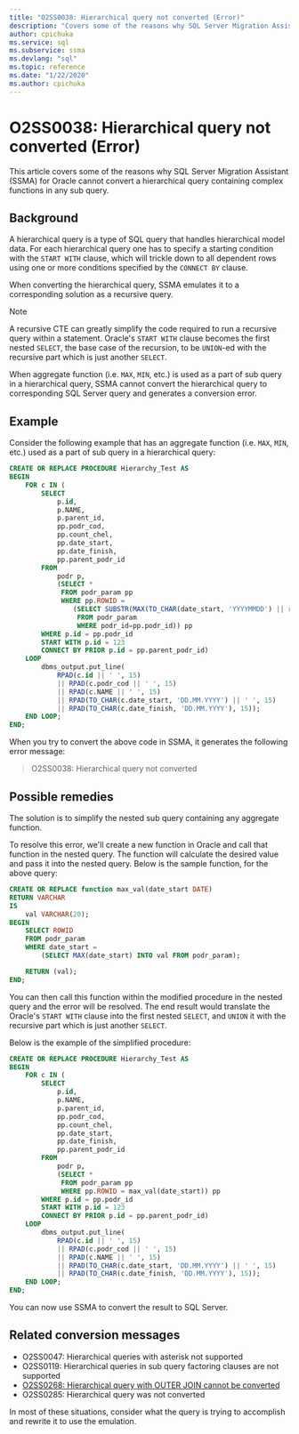 ```yaml
---
title: "O2SS0038: Hierarchical query not converted (Error)"
description: "Covers some of the reasons why SQL Server Migration Assistant (SSMA) for Oracle cannot convert a hierarchical query containing complex functions in any sub query."
author: cpichuka
ms.service: sql
ms.subservice: ssma
ms.devlang: "sql"
ms.topic: reference
ms.date: "1/22/2020"
ms.author: cpichuka
---
```


# O2SS0038: Hierarchical query not converted (Error)

This article covers some of the reasons why SQL Server Migration Assistant (SSMA) for Oracle cannot convert a hierarchical query containing complex functions in any sub query.

## Background

A hierarchical query is a type of SQL query that handles hierarchical model data. For each hierarchical query one has to specify a starting condition with the `START WITH` clause, which will trickle down to all dependent rows using one or more conditions specified by the `CONNECT BY` clause.

When converting the hierarchical query, SSMA emulates it to a corresponding solution as a recursive query.

> [!NOTE]
> A recursive CTE can greatly simplify the code required to run a recursive query within a statement. Oracle's `START WITH` clause becomes the first nested `SELECT`, the base case of the recursion, to be `UNION`-ed with the recursive part which is just another `SELECT`.

When aggregate function (i.e. `MAX`, `MIN`, etc.) is used as a part of sub query in a hierarchical query, SSMA cannot convert the hierarchical query to corresponding SQL Server query and generates a conversion error.

## Example

Consider the following example that has an aggregate function (i.e. `MAX`, `MIN`, etc.) used as a part of sub query in a hierarchical query:

```sql
CREATE OR REPLACE PROCEDURE Hierarchy_Test AS
BEGIN
    FOR c IN (
        SELECT
            p.id,
            p.NAME,
            p.parent_id,
            pp.podr_cod,
            pp.count_chel,
            pp.date_start,
            pp.date_finish,
            pp.parent_podr_id
        FROM
            podr p,
            (SELECT *
             FROM podr_param pp
             WHERE pp.ROWID =
                (SELECT SUBSTR(MAX(TO_CHAR(date_start, 'YYYYMMDD') || rowid), 9)
                 FROM podr_param
                 WHERE podr_id=pp.podr_id)) pp
        WHERE p.id = pp.podr_id
        START WITH p.id = 123
        CONNECT BY PRIOR p.id = pp.parent_podr_id)
    LOOP
        dbms_output.put_line(
            RPAD(c.id || ' ', 15)
            || RPAD(c.podr_cod || ' ', 15)
            || RPAD(c.NAME || ' ', 15)
            || RPAD(TO_CHAR(c.date_start, 'DD.MM.YYYY') || ' ', 15)
            || RPAD(TO_CHAR(c.date_finish, 'DD.MM.YYYY'), 15));
    END LOOP;
END;
```

When you try to convert the above code in SSMA, it generates the following error message:

> O2SS0038: Hierarchical query not converted

## Possible remedies

The solution is to simplify the nested sub query containing any aggregate function.

To resolve this error, we'll create a new function in Oracle and call that function in the nested query. The function will calculate the desired value and pass it into the nested query. Below is the sample function, for the above query:

```sql
CREATE OR REPLACE function max_val(date_start DATE)
RETURN VARCHAR
IS
    val VARCHAR(20);
BEGIN
    SELECT ROWID
    FROM podr_param
    WHERE date_start =
        (SELECT MAX(date_start) INTO val FROM podr_param);

    RETURN (val);
END;
```

You can then call this function within the modified procedure in the nested query and the error will be resolved. The end result would translate the Oracle's `START WITH` clause into the first nested `SELECT`, and `UNION` it with the recursive part which is just another `SELECT`.

Below is the example of the simplified procedure:

```sql
CREATE OR REPLACE PROCEDURE Hierarchy_Test AS
BEGIN
    FOR c IN (
        SELECT
            p.id,
            p.NAME,
            p.parent_id,
            pp.podr_cod,
            pp.count_chel,
            pp.date_start,
            pp.date_finish,
            pp.parent_podr_id
        FROM
            podr p,
            (SELECT *
             FROM podr_param pp
             WHERE pp.ROWID = max_val(date_start)) pp
        WHERE p.id = pp.podr_id
        START WITH p.id = 123
        CONNECT BY PRIOR p.id = pp.parent_podr_id)
    LOOP
        dbms_output.put_line(
            RPAD(c.id || ' ', 15)
            || RPAD(c.podr_cod || ' ', 15)
            || RPAD(c.NAME || ' ', 15)
            || RPAD(TO_CHAR(c.date_start, 'DD.MM.YYYY') || ' ', 15)
            || RPAD(TO_CHAR(c.date_finish, 'DD.MM.YYYY'), 15));
    END LOOP;
END;
```

You can now use SSMA to convert the result to SQL Server.

## Related conversion messages

* O2SS0047: Hierarchical queries with asterisk not supported
* O2SS0119: Hierarchical queries in sub query factoring clauses are not supported
* [O2SS0268: Hierarchical query with OUTER JOIN cannot be converted](o2ss0268.md)
* O2SS0285: Hierarchical query was not converted

In most of these situations, consider what the query is trying to accomplish and rewrite it to use the emulation.
